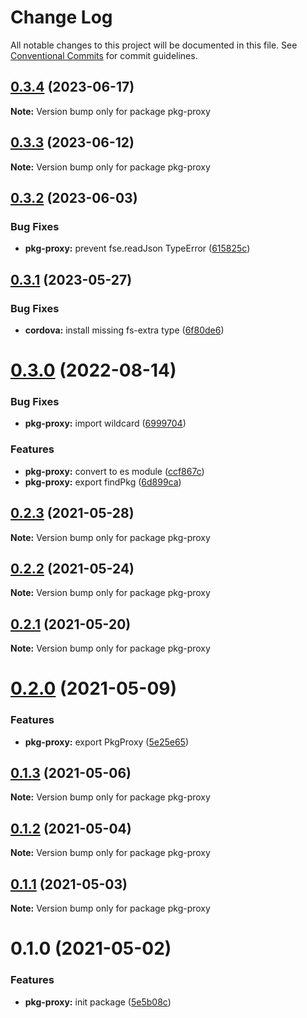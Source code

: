 # Change Log

All notable changes to this project will be documented in this file.
See [Conventional Commits](https://conventionalcommits.org) for commit guidelines.

## [0.3.4](https://github.com/admob-plus/admob-plus/compare/pkg-proxy@0.3.3...pkg-proxy@0.3.4) (2023-06-17)

**Note:** Version bump only for package pkg-proxy





## [0.3.3](https://github.com/admob-plus/admob-plus/compare/pkg-proxy@0.3.2...pkg-proxy@0.3.3) (2023-06-12)

**Note:** Version bump only for package pkg-proxy





## [0.3.2](https://github.com/admob-plus/admob-plus/compare/pkg-proxy@0.3.1...pkg-proxy@0.3.2) (2023-06-03)


### Bug Fixes

* **pkg-proxy:** prevent fse.readJson TypeError ([615825c](https://github.com/admob-plus/admob-plus/commit/615825ccf889759ea4873a49c124411d5e0c99f9))





## [0.3.1](https://github.com/admob-plus/admob-plus/compare/pkg-proxy@0.3.0...pkg-proxy@0.3.1) (2023-05-27)


### Bug Fixes

* **cordova:** install missing fs-extra type ([6f80de6](https://github.com/admob-plus/admob-plus/commit/6f80de6b0e5415e7cfda2dec3c5c44b37925602a))





# [0.3.0](https://github.com/admob-plus/admob-plus/compare/pkg-proxy@0.2.3...pkg-proxy@0.3.0) (2022-08-14)


### Bug Fixes

* **pkg-proxy:** import wildcard ([6999704](https://github.com/admob-plus/admob-plus/commit/6999704525ae7b5d2c7bc1bd36319bb3e04625b3))


### Features

* **pkg-proxy:** convert to es module ([ccf867c](https://github.com/admob-plus/admob-plus/commit/ccf867cc40b077b7795e46ab0a2566fee7eaf669))
* **pkg-proxy:** export findPkg ([6d899ca](https://github.com/admob-plus/admob-plus/commit/6d899ca83016ce580753cc3dd0207d620fd2e156))





## [0.2.3](https://github.com/admob-plus/admob-plus/compare/pkg-proxy@0.2.2...pkg-proxy@0.2.3) (2021-05-28)

**Note:** Version bump only for package pkg-proxy





## [0.2.2](https://github.com/admob-plus/admob-plus/compare/pkg-proxy@0.2.1...pkg-proxy@0.2.2) (2021-05-24)

**Note:** Version bump only for package pkg-proxy





## [0.2.1](https://github.com/admob-plus/admob-plus/compare/pkg-proxy@0.2.0...pkg-proxy@0.2.1) (2021-05-20)

**Note:** Version bump only for package pkg-proxy





# [0.2.0](https://github.com/admob-plus/admob-plus/compare/pkg-proxy@0.1.3...pkg-proxy@0.2.0) (2021-05-09)


### Features

* **pkg-proxy:** export PkgProxy ([5e25e65](https://github.com/admob-plus/admob-plus/commit/5e25e65dbf7e7c36b429822c88c88bac96133a10))





## [0.1.3](https://github.com/admob-plus/admob-plus/compare/pkg-proxy@0.1.2...pkg-proxy@0.1.3) (2021-05-06)

**Note:** Version bump only for package pkg-proxy





## [0.1.2](https://github.com/admob-plus/admob-plus/compare/pkg-proxy@0.1.1...pkg-proxy@0.1.2) (2021-05-04)

**Note:** Version bump only for package pkg-proxy





## [0.1.1](https://github.com/admob-plus/admob-plus/compare/pkg-proxy@0.1.0...pkg-proxy@0.1.1) (2021-05-03)

**Note:** Version bump only for package pkg-proxy





# 0.1.0 (2021-05-02)


### Features

* **pkg-proxy:** init package ([5e5b08c](https://github.com/admob-plus/admob-plus/commit/5e5b08c357b2460dbeeae8a592669a90d2d4b7ed))
